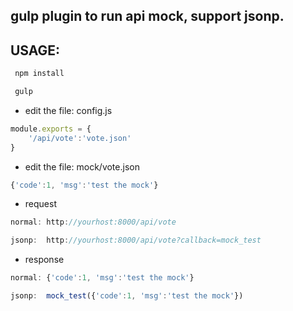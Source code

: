 
## gulp plugin to run api mock, support jsonp.


## USAGE:
```javascript
 npm install
```

```javascript
 gulp
```

* edit the file: config.js
```javascript
module.exports = {
    '/api/vote':'vote.json'
}
 ```
 
* edit the file: mock/vote.json
```javascript
{'code':1, 'msg':'test the mock'}
 ```
 
* request 
```javascript
normal: http://yourhost:8000/api/vote

jsonp:  http://yourhost:8000/api/vote?callback=mock_test
```

* response 
```javascript
normal: {'code':1, 'msg':'test the mock'}

jsonp:  mock_test({'code':1, 'msg':'test the mock'})
```

